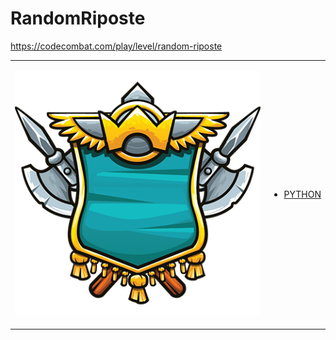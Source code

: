 # RandomRiposte 

https://codecombat.com/play/level/random-riposte
<table>
<tr>
<td>

![Hero Picture](hero.png?raw=true "Hero Picture")

</td>
<td>
<ul>
<li>

[PYTHON](RandomRiposte.py)

</li>
</td>
</tr>
<table>